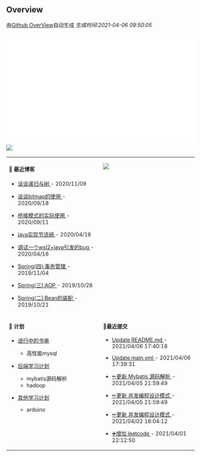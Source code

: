 
## Overview

由[Github OverView](https://github.com/0xcaffebabe/0xcaffebabe)自动生成 _生成时间:2021-04-06 09:50:05_

![](https://raw.githubusercontent.com/0xcaffebabe/github-stats/master/generated/overview.svg)![](https://github-readme-stats.vercel.app/api/top-langs/?username=0xcaffebabe&layout=compact&langs_count=8)

<table>

<tr>
<td valign="top" width="50%">

#### 📖 最近博客


* <a href="https://ismy.wang/%E7%AE%97%E6%B3%95/2020/11/09/%E8%B0%88%E8%B0%88%E9%80%92%E5%BD%92%E4%B8%8E%E6%A0%91.html" target="_blank"> 谈谈递归与树 </a> - 2020/11/09 

    
* <a href="https://ismy.wang/%E7%AE%97%E6%B3%95/2020/09/18/%E8%B0%88%E8%B0%88bitmap%E7%9A%84%E4%BD%BF%E7%94%A8.html" target="_blank"> 谈谈bitmap的使用 </a> - 2020/09/18 

    
* <a href="https://ismy.wang/%E8%AE%BE%E8%AE%A1%E6%A8%A1%E5%BC%8F/2020/09/11/%E6%A1%A5%E6%8E%A5%E6%A8%A1%E5%BC%8F%E7%9A%84%E5%AE%9E%E9%99%85%E4%BD%BF%E7%94%A8.html" target="_blank"> 桥接模式的实际使用 </a> - 2020/09/11 

    
* <a href="https://ismy.wang/java/2020/04/16/JAVA%E5%AE%9E%E7%8E%B0%E8%8A%82%E6%B5%81%E9%98%80.html" target="_blank"> java实现节流阀 </a> - 2020/04/16 

    
* <a href="https://ismy.wang/%E6%97%A5%E5%B8%B8/2020/04/16/%E8%B0%83%E8%AF%95%E4%B8%80%E4%B8%AAwsl2+java%E5%BC%95%E5%8F%91%E7%9A%84bug.html" target="_blank"> 调试一个wsl2+java引发的bug </a> - 2020/04/16 

    
* <a href="https://ismy.wang/spring/2019/11/04/Spring-%E5%9B%9B-%E4%BA%8B%E5%8A%A1%E7%AE%A1%E7%90%86.html" target="_blank"> Spring(四):事务管理 </a> - 2019/11/04 

    
* <a href="https://ismy.wang/spring/2019/10/28/Spring(%E4%B8%89)-AOP.html" target="_blank"> Spring(三):AOP </a> - 2019/10/28 

    
* <a href="https://ismy.wang/spring/2019/10/21/Spring(%E4%BA%8C)-Bean%E7%9A%84%E8%A3%85%E9%85%8D.html" target="_blank"> Spring(二):Bean的装配 </a> - 2019/10/21 

        

</td>

<td valign="top" width="50%">

![](https://github-readme-stats.vercel.app/api/wakatime?username=0xcaffebabe)

</td>

</tr>

<tr>

<td valign="top" width="50%">

#### 📝 计划

- [进行中的书单](https://github.com/users/0xcaffebabe/projects/4)
  - 高性能mysql


- [后端学习计划](https://github.com/users/0xcaffebabe/projects/1)
  - mybatis源码解析
  - hadoop


- [其他学习计划](https://github.com/users/0xcaffebabe/projects/3)
  - arduino


<td>

#### 🌴最近提交


  * <a href="https://github.com/0xcaffebabe/github-stats/commit/939651dda5df3f12494e2adf20188a3c8c13b160" target="_blank"> Update README.md </a> - 2021/04/06 17:40:18 

    
  * <a href="https://github.com/0xcaffebabe/github-stats/commit/27dcc334d5f0cfc7cca0a53ea749811e0a236702" target="_blank"> Update main.yml </a> - 2021/04/06 17:39:31 

    
  * <a href="https://github.com/0xcaffebabe/note/commit/e97db389d18d0da952e528700199b03c6545ebf0" target="_blank"> ✏更新 Mybatis 源码解析 </a> - 2021/04/05 21:59:49 

    
  * <a href="https://github.com/0xcaffebabe/note/commit/9485f755642e86d2fa23e906209ff91d78984840" target="_blank"> ✏更新 并发编程设计模式 </a> - 2021/04/05 21:59:49 

    
  * <a href="https://github.com/0xcaffebabe/note/commit/51a8881190ac10c06e1f2a87ab2496aa8124a8e3" target="_blank"> ✏更新 并发编程设计模式 </a> - 2021/04/02 18:04:12 

    
  * <a href="https://github.com/0xcaffebabe/note/commit/3fa322c3206080150a5040d84ebed15f1b8eda3e" target="_blank"> ➕增加 leetcode </a> - 2021/04/01 22:12:50 

    

</td>

</tr>

</table>
